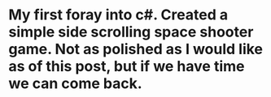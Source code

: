 My first foray into c#. Created a simple side scrolling space shooter game. Not as polished as I would like as of this post, but if we have time we can come back.
=========
